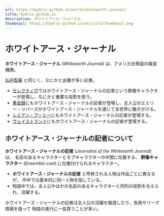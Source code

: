 ```yaml
---
url: https://bydriv.github.io/world/whiteearth-journal/
title: bydriv.github.io
description: ホワイトアース・ジャーナル
thumbnail: https://bydriv.github.io/etc/site/thumbnail.png
---
```


# ホワイトアース・ジャーナル

**ホワイトアース・ジャーナル** (*Whiteearth Journal*) は、アメリカ合衆国の報道機関。

[仙丹製薬](/world/xiandan-zhiyao) と同じく、なにかと出番が多い企業。

- [セレクティヴ](/literature/selective)ではホワイトアース・ジャーナルの記者という群像キャラクターが登場し、なにかと重要な役割を担う。
- [黄金録](/literature/golden-record)にもホワイトアース・ジャーナルの記者が登場し、主人公のエミリー・リバーズがホワイトアース・ジャーナルを通じて全世界に働きかける。
- [シミアン・アーミー](/literature/agent-log/simian-army)にもホワイトアース・ジャーナルの記者が登場する。
- [ウェイストランド](/literature/innocent-sense/wasteland)にもホワイトアース・ジャーナルの記者が登場する。

## ホワイトアース・ジャーナルの記者について

**ホワイトアース・ジャーナルの記者** (*Journalist of the Whiteearth Journal*) は、
名前のあるキャラクターとモブキャラクターの中間に位置する、
**群像キャラクター** (*Ensemble cast*) に位置付けられるキャラクター。

- **ホワイトアース・ジャーナルの記者** と呼称される人物は作品ごとに異なるが、
  作中では基本的に同一人物を指している。
- 物語中では、主人公やほかの名前のあるキャラクターと同列の役割を与えられ、活躍する。

ホワイトアース・ジャーナルの記者は主人公の活躍を報道したり、告発やリーク情報を扱って
物語の進行に一役買うことが多い。
